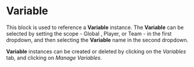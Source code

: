 # Variable

This block is used to reference a **Variable** instance. The **Variable** can be selected by setting the scope -  Global , Player, or Team - in the first dropdown, and then selecting the **Variable** name in the second dropdown.  
  
**Variable** instances can be created or deleted by clicking on the _Variables_ tab, and clicking on _Manage Variables_.
